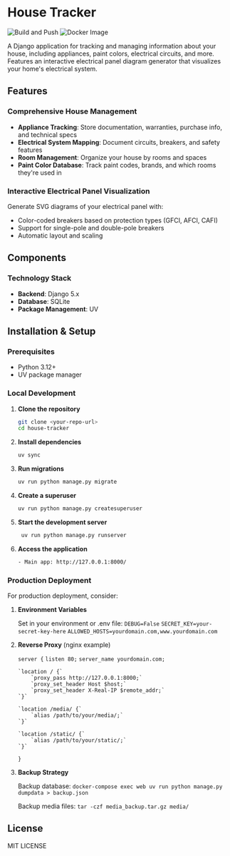 # House Tracker

![Build and Push](https://github.com/soehlert/our_house/actions/workflows/docker-build.yml/badge.svg)
![Docker Image](https://ghcr-badge.egpl.dev/soehlert/our-house/latest_tag?trim=major&label=latest)

A Django application for tracking and managing information about your house, including appliances, paint colors, electrical circuits, and more. 
Features an interactive electrical panel diagram generator that visualizes your home's electrical system.

## Features

### Comprehensive House Management
- **Appliance Tracking**: Store documentation, warranties, purchase info, and technical specs
- **Electrical System Mapping**: Document circuits, breakers, and safety features
- **Room Management**: Organize your house by rooms and spaces
- **Paint Color Database**: Track paint codes, brands, and which rooms they're used in

### Interactive Electrical Panel Visualization
Generate SVG diagrams of your electrical panel with:
- Color-coded breakers based on protection types (GFCI, AFCI, CAFI)
- Support for single-pole and double-pole breakers
- Automatic layout and scaling


## Components

### Technology Stack
- **Backend**: Django 5.x
- **Database**: SQLite
- **Package Management**: UV

## Installation & Setup

### Prerequisites
- Python 3.12+
- UV package manager

### Local Development

1. **Clone the repository**

   ```bash
   git clone <your-repo-url>
   cd house-tracker
   ```

2. **Install dependencies**

   ```bash
   uv sync
   ```

3. **Run migrations**
   ```bash
   uv run python manage.py migrate
   ```

4. **Create a superuser**
    ```bash
    uv run python manage.py createsuperuser
    ```

5. **Start the development server**
   ```bash
    uv run python manage.py runserver
   ```

6. **Access the application**
    ```bash
   - Main app: http://127.0.0.1:8000/
   ```

### Production Deployment

For production deployment, consider:

1. **Environment Variables**

   Set in your environment or .env file:
   `DEBUG=False`
   `SECRET_KEY=your-secret-key-here`
   `ALLOWED_HOSTS=yourdomain.com,www.yourdomain.com`

2. **Reverse Proxy** (nginx example)

   `server {`
       `listen 80;`
       `server_name yourdomain.com;`

       `location / {`
           `proxy_pass http://127.0.0.1:8000;`
           `proxy_set_header Host $host;`
           `proxy_set_header X-Real-IP $remote_addr;`
       `}`

       `location /media/ {`
           `alias /path/to/your/media/;`
       `}`

       `location /static/ {`
           `alias /path/to/your/static/;`
       `}`
   `}`

3. **Backup Strategy**

   Backup database:
   `docker-compose exec web uv run python manage.py dumpdata > backup.json`

   Backup media files:
   `tar -czf media_backup.tar.gz media/`

## License

MIT LICENSE
